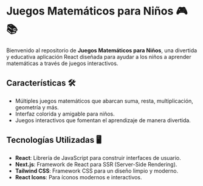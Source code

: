 # Juegos Matemáticos para Niños 🎮📚

Bienvenido al repositorio de **Juegos Matemáticos para Niños**, una divertida y educativa aplicación React diseñada para ayudar a los niños a aprender matemáticas a través de juegos interactivos.

## Características 🛠️

- Múltiples juegos matemáticos que abarcan suma, resta, multiplicación, geometría y más.
- Interfaz colorida y amigable para niños.
- Juegos interactivos que fomentan el aprendizaje de manera divertida.

## Tecnologías Utilizadas 🖥️

- **React**: Librería de JavaScript para construir interfaces de usuario.
- **Next.js**: Framework de React para SSR (Server-Side Rendering).
- **Tailwind CSS**: Framework CSS para un diseño limpio y moderno.
- **React Icons**: Para íconos modernos e interactivos.

